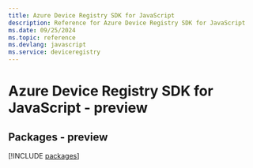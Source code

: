 ```yaml
---
title: Azure Device Registry SDK for JavaScript
description: Reference for Azure Device Registry SDK for JavaScript
ms.date: 09/25/2024
ms.topic: reference
ms.devlang: javascript
ms.service: deviceregistry
---
```

# Azure Device Registry SDK for JavaScript - preview
## Packages - preview
[!INCLUDE [packages](device-registry-index.md)]